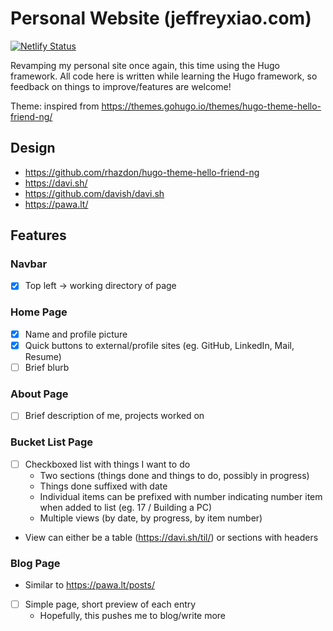 # Personal Website (jeffreyxiao.com)

[![Netlify Status](https://api.netlify.com/api/v1/badges/e17a0241-daeb-473d-9a3b-53f8d61623ca/deploy-status)](https://app.netlify.com/sites/determined-joliot-93d656/deploys)

Revamping my personal site once again, this time using the Hugo framework. All code here is written while learning the Hugo framework, so feedback on things to improve/features are welcome!

Theme: inspired from https://themes.gohugo.io/themes/hugo-theme-hello-friend-ng/

## Design
- https://github.com/rhazdon/hugo-theme-hello-friend-ng
- https://davi.sh/
- https://github.com/davish/davi.sh
- https://pawa.lt/

## Features
### Navbar
- [x] Top left -> working directory of page
### Home Page
- [x] Name and profile picture
- [x] Quick buttons to external/profile sites (eg. GitHub, LinkedIn, Mail, Resume)
- [ ] Brief blurb
### About Page
- [ ] Brief description of me, projects worked on
### Bucket List Page
- [ ] Checkboxed list with things I want to do
    - Two sections (things done and things to do, possibly in progress)
    - Things done suffixed with date
    - Individual items can be prefixed with number indicating number item when added to list (eg. 17 / Building a PC)
    - Multiple views (by date, by progress, by item number)
- View can either be a table (https://davi.sh/til/) or sections with headers
### Blog Page
- Similar to https://pawa.lt/posts/
- [ ] Simple page, short preview of each entry
    - Hopefully, this pushes me to blog/write more
